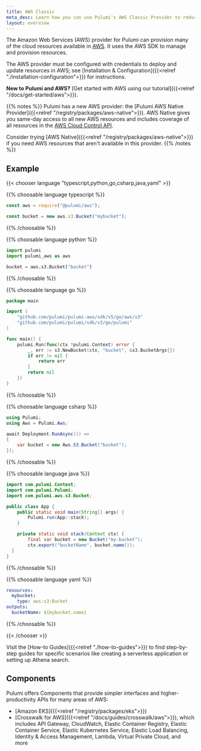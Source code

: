 ```yaml
---
title: AWS Classic
meta_desc: Learn how you can use Pulumi's AWS Classic Provider to reduce the complexity of provisioning and managing resources on AWS.
layout: overview
---
```


The Amazon Web Services (AWS) provider for Pulumi can provision many of the cloud resources available in [AWS](https://aws.amazon.com/). It uses the AWS SDK to manage and provision resources.

The AWS provider must be configured with credentials to deploy and update resources in AWS; see [Installation & Configuration]({{<relref "./installation-configuration">}}) for instructions.

**New to Pulumi and AWS?** [Get started with AWS using our tutorial]({{<relref "/docs/get-started/aws">}}).

{{% notes %}}
Pulumi has a new AWS provider: the [Pulumi AWS Native Provider]({{<relref "/registry/packages/aws-native">}}). AWS Native gives you same-day access to all new AWS resources and includes coverage of all resources in the [AWS Cloud Control API](https://aws.amazon.com/blogs/aws/announcing-aws-cloud-control-api/).

Consider trying [AWS Native]({{<relref "/registry/packages/aws-native">}}) if you need AWS resources that aren't available in this provider.
{{% /notes %}}

## Example

{{< chooser language "typescript,python,go,csharp,java,yaml" >}}

{{% choosable language typescript %}}

```typescript
const aws = require("@pulumi/aws");

const bucket = new aws.s3.Bucket("mybucket");
```

{{% /choosable %}}

{{% choosable language python %}}

```python
import pulumi
import pulumi_aws as aws

bucket = aws.s3.Bucket("bucket")
```

{{% /choosable %}}

{{% choosable language go %}}

```go
package main

import (
	"github.com/pulumi/pulumi-aws/sdk/v5/go/aws/s3"
	"github.com/pulumi/pulumi/sdk/v3/go/pulumi"
)

func main() {
	pulumi.Run(func(ctx *pulumi.Context) error {
		_, err := s3.NewBucket(ctx, "bucket", &s3.BucketArgs{})
		if err != nil {
			return err
		}
		return nil
	})
}

```

{{% /choosable %}}

{{% choosable language csharp %}}

```csharp
using Pulumi;
using Aws = Pulumi.Aws;

await Deployment.RunAsync(() =>
{
    var bucket = new Aws.S3.Bucket("bucket");
});
```

{{% /choosable %}}

{{% choosable language java %}}

```java
import com.pulumi.Context;
import com.pulumi.Pulumi;
import com.pulumi.aws.s3.Bucket;

public class App {
    public static void main(String[] args) {
        Pulumi.run(App::stack);
    }

    private static void stack(Context ctx) {
        final var bucket = new Bucket("my-bucket");
        ctx.export("bucketName", bucket.name());
  }
}
```

{{% /choosable %}}

{{% choosable language yaml %}}

```yaml
resources:
  mybucket:
    type: aws:s3:Bucket
outputs:
  bucketName: ${mybucket.name}
```

{{% /choosable %}}

{{< /chooser >}}

Visit the [How-to Guides]({{<relref "./how-to-guides">}}) to find step-by-step guides for specific scenarios like creating a serverless application or setting up Athena search.

## Components

Pulumi offers Components that provide simpler interfaces and higher-productivity APIs for many areas of AWS:

* [Amazon EKS]({{<relref "/registry/packages/eks">}})
* [Crosswalk for AWS]({{<relref "/docs/guides/crosswalk/aws">}}), which includes API Gateway, CloudWatch, Elastic Container Registry, Elastic Container Service, Elastic Kubernetes Service, Elastic Load Balancing, Identity & Access Management, Lambda, Virtual Private Cloud, and more
